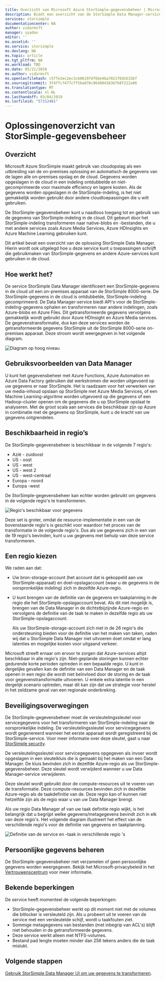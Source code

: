 ```yaml
---
title: Overzicht van Microsoft Azure StorSimple-gegevensbeheer | Microsoft Docs
description: Biedt een overzicht van de StorSimple Data Manager-service
services: storsimple
documentationcenter: NA
author: vidarmsft
manager: syadav
editor: ''
ms.assetid: ''
ms.service: storsimple
ms.devlang: NA
ms.topic: article
ms.tgt_pltfrm: NA
ms.workload: TBD
ms.date: 05/21/2018
ms.author: vidarmsft
ms.openlocfilehash: c5ffe3ec2ec3cb06297df6be4ba7021f692633bf
ms.sourcegitcommit: 3f4ffc7477cff56a078c9640043836768f212a06
ms.translationtype: MT
ms.contentlocale: nl-NL
ms.lasthandoff: 03/04/2019
ms.locfileid: "57312481"
---
```

# <a name="storsimple-data-manager-solution-overview"></a>Oplossingenoverzicht van StorSimple-gegevensbeheer

## <a name="overview"></a>Overzicht

Microsoft Azure StorSimple maakt gebruik van cloudopslag als een uitbreiding van de on-premises oplossing en automatisch de gegevens van de lagen alle on-premises opslag en de cloud. Gegevens worden opgeslagen in de cloud in een indeling ontdubbelde en niet-gecomprimeerde voor maximale efficiency en lagere kosten. Als de gegevens worden opgeslagen in de StorSimple-indeling, is het niet gemakkelijk worden gebruikt door andere cloudtoepassingen die u wilt gebruiken.

De StorSimple-gegevensbeheer kunt u naadloos toegang tot en gebruik van de gegevens van StorSimple-indeling in de cloud. Dit gebeurt door het StorSimple-indeling transformeren naar native-blobs en -bestanden, die u met andere services zoals Azure Media Services, Azure HDInsights en Azure Machine Learning gebruiken kunt.

Dit artikel bevat een overzicht van de oplossing StorSimple Data Manager. Hierin wordt ook uitgelegd hoe u deze service kunt u toepassingen schrijft die gebruikmaken van StorSimple-gegevens en andere Azure-services kunt gebruiken in de cloud.

## <a name="how-it-works"></a>Hoe werkt het?

De service StorSimple Data Manager identificeert een StorSimple-gegevens in de cloud uit een on-premises apparaat van de StorSimple 8000-serie. De StorSimple-gegevens in de cloud is ontdubbelde, StorSimple-indeling gecomprimeerd. De Data Manager-service biedt API's voor de StorSimple-indeling-gegevens ophalen en transformeren naar andere indelingen, zoals Azure-blobs en Azure Files. Dit getransformeerde gegevens vervolgens gemakkelijk wordt gebruikt door Azure HDInsight en Azure Media services. De gegevenstransformatie, dus kan deze services worden de getransformeerde gegevens StorSimple uit de StorSimple 8000-serie on-premises apparaat. Deze stroom wordt weergegeven in het volgende diagram.

![Diagram op hoog niveau](./media/storsimple-data-manager-overview/storsimple-data-manager-overview2.png)


## <a name="data-manager-use-cases"></a>Gebruiksvoorbeelden van Data Manager

U kunt het gegevensbeheer met Azure Functions, Azure Automation en Azure Data Factory gebruiken dat werkstromen die worden uitgevoerd op uw gegevens er naar StorSimple. Het is raadzaam voor het verwerken van uw media-inhoud opslaan op StorSimple met Azure Media Services, of een Machine Learning-algoritme worden uitgevoerd op die gegevens of een Hadoop-cluster openen om de gegevens die u op StorSimple opslaat te analyseren. Met de groot scala aan services die beschikbaar zijn op Azure in combinatie met de gegevens op StorSimple, kunt u de kracht van uw gegevens ontgrendelen.


## <a name="region-availability"></a>Beschikbaarheid in regio’s

De StorSimple-gegevensbeheer is beschikbaar in de volgende 7 regio's:

 - Azië - zuidoost
 - US - oost
 - US - west
 - US - west 2
 - US - west-centraal
 - Europa - noord
 - Europa -west

De StorSimple-gegevensbeheer kan echter worden gebruikt om gegevens in de volgende regio's te transformeren. 

![Regio's beschikbaar voor gegevens](./media/storsimple-data-manager-overview/data-manager-job-definition-different-regions-m.png)

Deze set is groter, omdat de resource-implementatie in een van de bovenstaande regio's is geschikt voor waardoor het proces van de transformatie in de volgende regio's. Dus als uw gegevens zich in een van de 19 regio's bevinden, kunt u uw gegevens met behulp van deze service transformeren.


## <a name="choosing-a-region"></a>Een regio kiezen

We raden aan dat:
 - Uw bron-storage-account (het account dat is gekoppeld aan uw StorSimple-apparaat) en doel-opslagaccount (waar u de gegevens in de oorspronkelijke indeling) zich in dezelfde Azure-regio.
 - U kunt brengen van de definitie van de gegevens en taakplanning in de regio die het StorSimple-opslagaccount bevat. Als dit niet mogelijk is, brengen van de Data Manager in de dichtstbijzijnde Azure-regio en vervolgens de definitie van de taak te maken in dezelfde regio als uw StorSimple-opslagaccount. 

    Als uw StorSimple-storage-account zich niet in de 26 regio's die ondersteuning bieden voor de definitie van het maken van taken, raden wij dat u StorSimple Data Manager niet uitvoeren doet omdat er lang latenties en mogelijke kosten voor uitgaand verkeer.
    
Microsoft streeft ernaar om ervoor te zorgen dat Azure-services altijd beschikbaar in alle regio's zijn. Niet-geplande storingen kunnen echter gedurende korte perioden optreden in een bepaalde regio. U kunt in dergelijke gevallen kan de definitie van een Data Manager en de taak openen in een regio die wordt niet beïnvloed door de storing en de taak voor gegevenstransformatie uitvoeren. U enkele extra latentie in een dergelijk scenario optreden, maar dit kan zijn dat uw strategie voor herstel in het zeldzame geval van een regionale onderbreking.

## <a name="security-considerations"></a>Beveiligingsoverwegingen

De StorSimple-gegevensbeheer moet de versleutelingssleutel voor servicegegevens voor het transformeren van StorSimple-indeling naar de oorspronkelijke indeling. De versleutelingssleutel voor servicegegevens wordt gegenereerd wanneer het eerste apparaat wordt geregistreerd bij de StorSimple-service. Voor meer informatie over deze sleutel, gaat u naar [StorSimple security](storsimple-8000-security.md).

De versleutelingssleutel voor servicegegevens opgegeven als invoer wordt opgeslagen in een sleutelkluis die is gemaakt bij het maken van een Data Manager. De kluis bevinden zich in dezelfde Azure-regio als uw StorSimple-gegevensbeheer. Deze sleutel wordt verwijderd wanneer u uw Data Manager-service verwijderen.

Deze sleutel wordt gebruikt door de compute-resources uit te voeren van de transformatie. Deze compute-resources bevinden zich in dezelfde Azure-regio als de taakdefinitie van de. Deze regio kan of kunnen niet hetzelfde zijn als de regio waar u van uw Data Manager brengt.

Als uw regio Data Manager af van uw taak definitie regio wijkt, is het belangrijk dat u begrijpt welke gegevens/metagegevens bevindt zich in elk van deze regio's. Het volgende diagram illustreert het effect van de verschillende regio's voor de definitie van gegevens en taakplanning.

![Definitie van de service en -taak in verschillende regio 's](./media/storsimple-data-manager-overview/data-manager-job-different-regions.png)

## <a name="managing-personal-information"></a>Persoonlijke gegevens beheren

De StorSimple-gegevensbeheer niet verzamelen of geen persoonlijke gegevens worden weergegeven. Bekijk het Microsoft-privacybeleid in het [Vertrouwenscentrum](https://www.microsoft.com/trustcenter) voor meer informatie.

## <a name="known-limitations"></a>Bekende beperkingen

De service heeft momenteel de volgende beperkingen:
- StorSimple-gegevensbeheer werkt op dit moment niet met de volumes die bitlocker is versleuteld zijn. Als u probeert uit te voeren van de service met een versleutelde schijf, wordt u taakfouten ziet.
- Sommige metagegevens van bestanden (met inbegrip van ACL's) blijft niet behouden in de getransformeerde gegevens.
- Deze service werkt alleen met NTFS-volumes.
- Bestand pad lengte moeten minder dan 256 tekens anders die de taak mislukt.

## <a name="next-steps"></a>Volgende stappen

[Gebruik StorSimple Data Manager UI om uw gegevens te transformeren](storsimple-data-manager-ui.md).
